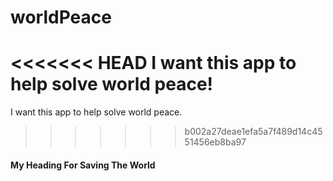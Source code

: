# worldPeace
<<<<<<< HEAD
I want this app to help solve world peace!
=======
I want this app to help solve world peace.
>>>>>>> b002a27deae1efa5a7f489d14c4551456eb8ba97

#### My Heading For Saving The World
